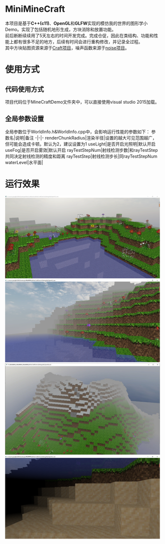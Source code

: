 # MiniMineCraft
本项目是基于**C++(c11)**、**OpenGL**和**GLFW**实现的模仿我的世界的图形学小Demo。实现了包括随机地形生成，方块消除和放置功能。</br>
前后断断续续用了5天左右的时间开发完成。完成仓促，因此在类结构、功能和性能上都有很多不足的地方，后续有时间会进行重构修改，并记录全过程。</br>
其中方块贴图资源来源于[Craft项目](https://github.com/fogleman/Craft)，噪声函数来源于[noise项目](https://github.com/caseman/noise)。
# 使用方式
## 代码使用方式
项目代码位于MineCraftDemo文件夹中，可以直接使用visual studio 2015加载。
## 全局参数设置
全局参数位于WorldInfo.h&WorldInfo.cpp中，会影响运行性能的参数如下：
参数名|说明|备注
-|-|-
renderChunkRadius|渲染半径|设置的越大可见范围越广，但可能会造成卡顿。默认为2，建议设置为1
useLight|是否开启光照明|默认开启
useFog|是否开启雾效|默认开启
rayTestStepNum|射线检测步数|和rayTestStep共同决定射线检测的精度和距离
rayTestStep|射线检测步长|同rayTestStepNum
waterLevel|水平面|
# 运行效果
![运行效果1](/img/运行示意图1.png)
![运行效果1](/img/运行示意图2.png)
![运行效果1](/img/运行示意图3.jpg)
![运行效果1](/img/运行示意图4.png)
